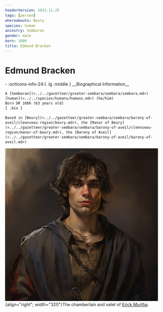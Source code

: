 ```yaml
---
headerVersion: 2023.11.25
tags: [person]
whereabouts: Beury
species: human
ancestry: Sembaran
gender: male
born: 1686
title: Edmund Bracken
---
```

# Edmund Bracken
<div class="grid cards ext-narrow-margin ext-one-column" markdown>
- :octicons-info-24:{ .lg .middle } __Biographical Information__

    A [Sembaran](<../../gazetteer/greater-sembara/sembara/sembara.md>) [human](<../../species/humans/humans.md>) (he/him)  
    Born DR 1686 (63 years old)  
    { .bio }

    Based in [Beury](<../../gazetteer/greater-sembara/sembara/barony-of-aveil/cleenseau-region/beury.md>), the [Manor of Beury](<../../gazetteer/greater-sembara/sembara/barony-of-aveil/cleenseau-region/manor-of-beury.md>), the [Barony of Aveil](<../../gazetteer/greater-sembara/sembara/barony-of-aveil/barony-of-aveil.md>)
</div>


![Edmund Bracken](../../assets/edmund-bracken.png){align="right"; width="320"}The chamberlain and valet of [Erick Murtha](<./erick-murtha.md>).